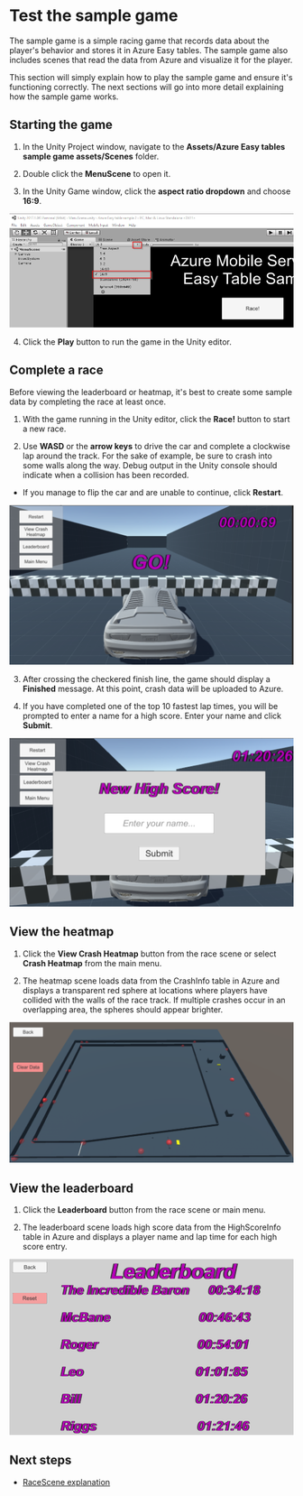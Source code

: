 # Test the sample game

The sample game is a simple racing game that records data about the player's behavior and stores it in Azure Easy tables. The sample game also includes scenes that read the data from Azure and visualize it for the player.

This section will simply explain how to play the sample game and ensure it's functioning correctly. The next sections will go into more detail explaining how the sample game works.

## Starting the game

1. In the Unity Project window, navigate to the **Assets/Azure Easy tables sample game assets/Scenes** folder.

2. Double click the **MenuScene** to open it.

3. In the Unity Game window, click the **aspect ratio dropdown** and choose **16:9**.

  ![Set aspect ratio](media/test-sample-game-image1.png)

4. Click the **Play** button to run the game in the Unity editor.


## Complete a race

Before viewing the leaderboard or heatmap, it's best to create some sample data by completing the race at least once.

1. With the game running in the Unity editor, click the **Race!** button to start a new race.

2. Use **WASD** or the **arrow keys** to drive the car and complete a clockwise lap around the track. For the sake of example, be sure to crash into some walls along the way. Debug output in the Unity console should indicate when a collision has been recorded.

  * If you manage to flip the car and are unable to continue, click **Restart**.

  ![Start a race](media/test-sample-game-image2.png)

3. After crossing the checkered finish line, the game should display a **Finished** message. At this point, crash data will be uploaded to Azure.

4. If you have completed one of the top 10 fastest lap times, you will be prompted to enter a name for a high score. Enter your name and click **Submit**.

  ![Start a race](media/test-sample-game-image3.png)

## View the heatmap

1. Click the **View Crash Heatmap** button from the race scene or select **Crash Heatmap** from the main menu.

2. The heatmap scene loads data from the CrashInfo table in Azure and displays a transparent red sphere at locations where players have collided with the walls of the race track. If multiple crashes occur in an overlapping area, the spheres should appear brighter.

  ![Heatmap](media/test-sample-game-image4.png)

## View the leaderboard

1. Click the **Leaderboard** button from the race scene or main menu.

2. The leaderboard scene loads high score data from the HighScoreInfo table in Azure and displays a player name and lap time for each high score entry.

  ![Leaderboard](media/test-sample-game-image5.png)

## Next steps

* [RaceScene explanation](RaceScene%20explanation.md)
